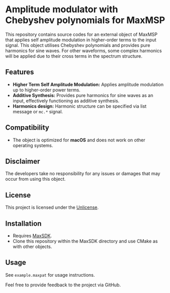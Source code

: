 # Amplitude modulator with Chebyshev polynomials for MaxMSP

This repository contains source codes for an external object of MaxMSP that applies self amplitude modulation in higher-order terms to the input signal. This object utilises Chebyshev polynomials and provides pure harmonics for sine waves. For other waveforms, some complex harmonics will be applied due to their cross terms in the spectrum structure.

## Features

- **Higher Term Self Amplitude Modulation:** Applies amplitude modulation up to higher-order power terms.
- **Additive Synthesis:** Provides pure harmonics for sine waves as an input, effectively functioning as additive synthesis.
- **Harmonics design:** Harmonic structure can be specified via list message or `mc.*` signal.

## Compatibility

- The object is optimized for **macOS** and does not work on other operating systems.

## Disclaimer

The developers take no responsibility for any issues or damages that may occur from using this object.

## License
This project is licensed under the [Unlicense](https://unlicense.org/).

## Installation
- Requires [MaxSDK](https://github.com/Cycling74/max-sdk).
- Clone this repository within the MaxSDK directory and use CMake as with other objects.

## Usage
See `example.maxpat` for usage instructions.

Feel free to provide feedback to the project via GitHub.
